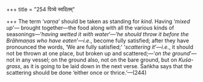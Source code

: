 +++
title = "254 पित्र्ये स्वदितम्"

+++
The term ‘*varṇa*’ should be taken as standing for *kind*. Having
‘*mixed up*’— brought together—the food along with all the various kinds
of seasonings—‘*having wetted it with water*’—‘*he should throw it
before the Brāhmaṇas who have eaten*’—*i.e*., become fully satisfied;
after they have pronounced the words, ‘We are fully satisfied;’
‘*scattering it*’—*i.e*., it should not be thrown at one place, but
broken up and scattered;—‘*on the ground*’—not in any vessel; on the
ground also, not on the bare ground, but on *Kuśa-grass*, as it is going
to be laid down in the next verse. Śaṅkha says that the scattering
should be done ‘either once or thrice.’—(244)



